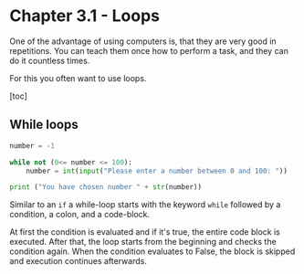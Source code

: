 # Chapter 3.1 - Loops

One of the advantage of using computers is, that they are very good in repetitions. You can teach them once how to perform a task, and they can do it countless times.

For this you often want to use loops.

[toc]

## While loops

```python
number = -1

while not (0<= number <= 100):
    number = int(input("Please enter a number between 0 and 100: "))

print ("You have chosen number " + str(number))
```

Similar to an `if` a while-loop starts with the keyword `while` followed by a condition, a colon, and a code-block.

At first the condition is evaluated and if it's true, the entire code block is executed.
After that, the loop starts from the beginning and checks the condition again.
When the condition evaluates to False, the block is skipped and execution continues afterwards.

